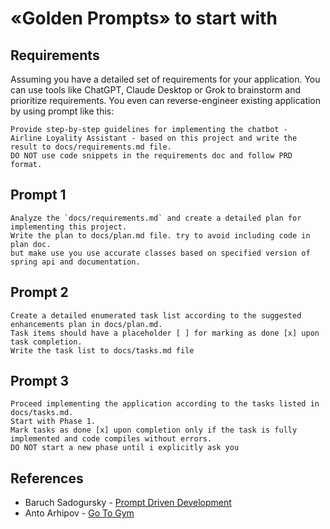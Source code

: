 # «Golden Prompts» to start with 

## Requirements

Assuming you have a detailed set of requirements for your application.
You can use tools like ChatGPT, Claude Desktop or Grok to brainstorm and prioritize requirements.
You even can reverse-engineer existing application by using prompt like this:

```
Provide step-by-step guidelines for implementing the chatbot -  Airline Loyality Assistant - based on this project and write the result to docs/requirements.md file.
DO NOT use code snippets in the requirements doc and follow PRD format.
```

## Prompt 1

```
Analyze the `docs/requirements.md` and create a detailed plan for implementing this project. 
Write the plan to docs/plan.md file. try to avoid including code in plan doc. 
but make use you use accurate classes based on specified version of spring api and documentation.
```

## Prompt 2

```
Create a detailed enumerated task list according to the suggested enhancements plan in docs/plan.md. 
Task items should have a placeholder [ ] for marking as done [x] upon task completion. 
Write the task list to docs/tasks.md file
```

## Prompt 3

```
Proceed implementing the application according to the tasks listed in docs/tasks.md. 
Start with Phase 1. 
Mark tasks as done [x] upon completion only if the task is fully implemented and code compiles without errors.
DO NOT start a new phase until i explicitly ask you
```

## References

- Baruch Sadogursky - [Prompt Driven Development](https://speaking.jbaru.ch/yaBltt/prompt-driven-development-aligning-ideas-tests-and-code) 
- Anto Arhipov - [Go To Gym](https://github.com/antonarhipov/gotogym) 